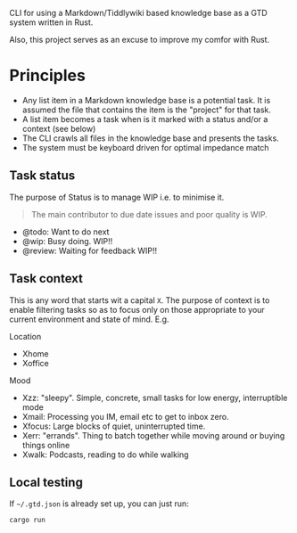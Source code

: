 CLI for using a Markdown/Tiddlywiki based knowledge base as a GTD system written
in Rust.

Also, this project serves as an excuse to improve my comfor with Rust.

# Principles
- Any list item in a Markdown knowledge base is a potential task. It is assumed
  the file that contains the item is the "project" for that task.
- A list item becomes a task when is it marked with a status and/or a context
  (see below)
- The CLI crawls all files in the knowledge base and presents the tasks.
- The system must be keyboard driven for optimal impedance match

## Task status
The purpose of Status is to manage WIP i.e. to minimise it.
> The main contributor to due date issues and poor quality is WIP.
- @todo: Want to do next
- @wip: Busy doing. WIP!!
- @review: Waiting for feedback WIP!!

## Task context
This is any word that starts wit a capital `X`.  The purpose of context is to
enable filtering tasks so as to focus only on those appropriate to your current
environment and state of mind. E.g.

Location
- Xhome 
- Xoffice

Mood
- Xzz: "sleepy". Simple, concrete, small tasks for low energy, interruptible
  mode
- Xmail: Processing you IM, email etc to get to inbox zero. 
- Xfocus: Large blocks of quiet, uninterrupted time.
- Xerr: "errands". Thing to batch together while moving around or buying things
  online
- Xwalk: Podcasts, reading to do while walking

## Local testing
If `~/.gtd.json` is already set up, you can just run:
```sh
cargo run
```



